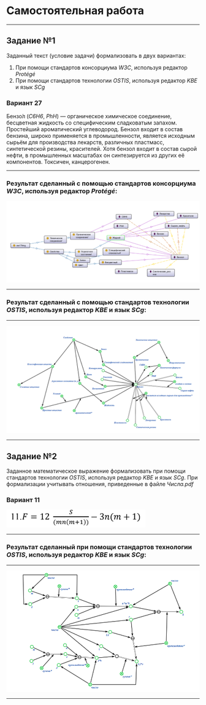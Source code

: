 
# Самостоятельная работа
---

## Задание №1	
Заданный текст (условие задачи) формализовать в двух вариантах:
1. При помощи стандартов консорциума _W3C_, используя редактор _Protégé_
2. При помощи стандартов технологии _OSTIS_, используя редактор _KBE_ и
язык _SCg_			
### Вариант 27
Бензо́л (_C6H6_, _PhH_) — органическое химическое соединение, бесцветная жидкость со
специфическим сладковатым запахом. Простейший ароматический углеводород. Бензол входит
в состав бензина, широко применяется в промышленности, является исходным сырьём для
производства лекарств, различных пластмасс, синтетической резины, красителей. Хотя бензол
входит в состав сырой нефти, в промышленных масштабах он синтезируется из других её
компонентов. Токсичен, канцерогенен.

---
### Результат сделанный с помощью стандартов консорциума _W3C_, используя редактор _Protégé_:

![image](Z1(protege).png)

---
### Результат сделанный с помощью стандартов технологии _OSTIS_, используя редактор _KBE_ и язык _SCg_:
---

![image](Z1(KBE).png)

---
## Задание №2	
Заданное математическое выражение формализовать при помощи стандартов
технологии _OSTIS_, используя редактор _KBE_ и язык _SCg_. При формализации
учитывать отношения, приведенные в файле _Числа.pdf_
### Вариант 11

![image](Variant11(Z2).png)

---
### Результат сделанный при помощи стандартов технологии _OSTIS_, используя редактор _KBE_ и язык _SCg_:
---

![image](Z2.png)

---
